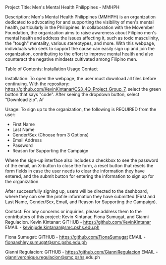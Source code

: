 Project Title:
Men's Mental Health Philippines - MMHPH

Description:
Men's Mental Health Philippines (MMHPH) is an organization dedicated to advocating for and supporting the visibility of men's mental health, particularly in the Philippines. In collaboration with the Movember Foundation, the organization aims to raise awareness about Filipino men's mental health and address the issues affecting it, such as toxic masculinity, the "tough" mentality, various stereotypes, and more. With this webpage, individuals who seek to support the cause can easily sign up and join the organization, contributing to the effort to improve mental health and also counteract the negative mindsets cultivated among Filipino men.

Table of Contents:
    Installation
    Usage
    Contact

Installation: 
To open the webpage, the user must download all files before continuing. With the repository: https://github.com/KevinKintanar/CS3_4Q_Project_Group_7, select the green button that says "code". After seeing the dropdown button, select "Download zip". Af

Usage: 
To sign up to the organization, the following is REQUIRED from the user:
- First Name
- Last Name
- Gender/Sex (Choose from 3 Options)
- Email Address
- Password
- Reason for Supporting the Campaign

Where the sign-up interface also includes a checkbox to see the password of the email, an X-button to close the form, a reset button that resets the form fields in case the user needs to clear the information they have entered, and the submit button for entering the information to sign up for the organization.

After successfully signing up, users will be directed to the dashboard, where they can see the profile information they have submitted (First and Last Name, Gender/Sex, Email, and Reason for Supporting the Campaign).


Contact:
For any concerns or inquiries, please address them to the contributors of this project: Kevin Kintanar, Fiona Sumugat, and Gianni Regulacion.
Kevin Kintanar: 
GITHUB - https://github.com/KevinKintanar
EMAIL - kevinjude.kintanar@smc.pshs.edu.ph 

Fiona Sumugat: 
GITHUB - https://github.com/FionaSumugat
EMAIL - fionaashley.sumugat@smc.pshs.edu.ph 

Gianni Regulacion: 
GITHUB - https://github.com/GianniRegulacion
EMAIL - gianniveronique.regulacion@smc.pshs,edu,ph
